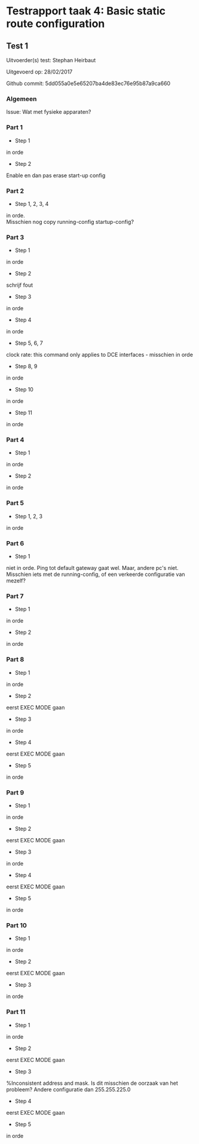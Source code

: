 # Testrapport taak 4: Basic static route configuration
## Test 1

Uitvoerder(s) test: Stephan Heirbaut

Uitgevoerd op: 28/02/2017

Github commit:  5dd055a0e5e65207ba4de83ec76e95b87a9ca660

### Algemeen

Issue: Wat met fysieke apparaten?


### Part 1
* Step 1

in orde

* Step 2

Enable en dan pas erase start-up config  

### Part 2
* Step 1, 2, 3, 4

in orde.  
Misschien nog copy running-config startup-config?

### Part 3
* Step 1

in orde

* Step 2

schrijf fout

* Step 3

in orde

* Step 4

in orde

* Step 5, 6, 7

clock rate: this command only applies to DCE interfaces - misschien in orde

* Step 8, 9

in orde

* Step 10

in orde

* Step 11

in orde

### Part 4
* Step 1

in orde

* Step 2

in orde

### Part 5
* Step 1, 2, 3

in orde

### Part 6
* Step 1

niet in orde.
Ping tot default gateway gaat wel.
Maar, andere pc's niet. Misschien iets met de running-config, of een verkeerde configuratie van mezelf?

### Part 7
* Step 1

in orde

* Step 2

in orde

### Part 8
* Step 1

in orde

* Step 2

eerst EXEC MODE gaan

* Step 3

in orde

* Step 4

eerst EXEC MODE gaan

* Step 5

in orde

### Part 9
* Step 1

in orde

* Step 2

eerst EXEC MODE gaan

* Step 3

in orde

* Step 4

eerst EXEC MODE gaan

* Step 5

in orde

### Part 10
* Step 1

in orde

* Step 2

eerst EXEC MODE gaan

* Step 3

in orde

### Part 11
* Step 1

in orde

* Step 2

eerst EXEC MODE gaan

* Step 3

%Inconsistent address and mask. Is dit misschien de oorzaak van het probleem? Andere configuratie dan 255.255.225.0

* Step 4

eerst EXEC MODE gaan

* Step 5

in orde
